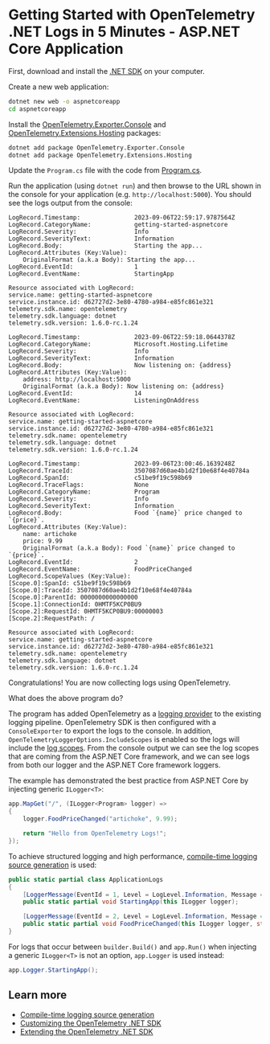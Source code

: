 # Getting Started with OpenTelemetry .NET Logs in 5 Minutes - ASP.NET Core Application

First, download and install the [.NET
SDK](https://dotnet.microsoft.com/download) on your computer.

Create a new web application:

```sh
dotnet new web -o aspnetcoreapp
cd aspnetcoreapp
```

Install the
[OpenTelemetry.Exporter.Console](../../../src/OpenTelemetry.Exporter.Console/README.md)
and
[OpenTelemetry.Extensions.Hosting](../../../src/OpenTelemetry.Extensions.Hosting/README.md)
packages:

```sh
dotnet add package OpenTelemetry.Exporter.Console
dotnet add package OpenTelemetry.Extensions.Hosting
```

Update the `Program.cs` file with the code from [Program.cs](./Program.cs).

Run the application (using `dotnet run`) and then browse to the URL shown in the
console for your application (e.g. `http://localhost:5000`). You should see the
logs output from the console:

```text
LogRecord.Timestamp:               2023-09-06T22:59:17.9787564Z
LogRecord.CategoryName:            getting-started-aspnetcore
LogRecord.Severity:                Info
LogRecord.SeverityText:            Information
LogRecord.Body:                    Starting the app...
LogRecord.Attributes (Key:Value):
    OriginalFormat (a.k.a Body): Starting the app...
LogRecord.EventId:                 1
LogRecord.EventName:               StartingApp

Resource associated with LogRecord:
service.name: getting-started-aspnetcore
service.instance.id: d62727d2-3e80-4780-a984-e85fc861e321
telemetry.sdk.name: opentelemetry
telemetry.sdk.language: dotnet
telemetry.sdk.version: 1.6.0-rc.1.24

LogRecord.Timestamp:               2023-09-06T22:59:18.0644378Z
LogRecord.CategoryName:            Microsoft.Hosting.Lifetime
LogRecord.Severity:                Info
LogRecord.SeverityText:            Information
LogRecord.Body:                    Now listening on: {address}
LogRecord.Attributes (Key:Value):
    address: http://localhost:5000
    OriginalFormat (a.k.a Body): Now listening on: {address}
LogRecord.EventId:                 14
LogRecord.EventName:               ListeningOnAddress

Resource associated with LogRecord:
service.name: getting-started-aspnetcore
service.instance.id: d62727d2-3e80-4780-a984-e85fc861e321
telemetry.sdk.name: opentelemetry
telemetry.sdk.language: dotnet
telemetry.sdk.version: 1.6.0-rc.1.24

LogRecord.Timestamp:               2023-09-06T23:00:46.1639248Z
LogRecord.TraceId:                 3507087d60ae4b1d2f10e68f4e40784a
LogRecord.SpanId:                  c51be9f19c598b69
LogRecord.TraceFlags:              None
LogRecord.CategoryName:            Program
LogRecord.Severity:                Info
LogRecord.SeverityText:            Information
LogRecord.Body:                    Food `{name}` price changed to `{price}`.
LogRecord.Attributes (Key:Value):
    name: artichoke
    price: 9.99
    OriginalFormat (a.k.a Body): Food `{name}` price changed to `{price}`.
LogRecord.EventId:                 2
LogRecord.EventName:               FoodPriceChanged
LogRecord.ScopeValues (Key:Value):
[Scope.0]:SpanId: c51be9f19c598b69
[Scope.0]:TraceId: 3507087d60ae4b1d2f10e68f4e40784a
[Scope.0]:ParentId: 0000000000000000
[Scope.1]:ConnectionId: 0HMTF5KCP0BU9
[Scope.2]:RequestId: 0HMTF5KCP0BU9:00000003
[Scope.2]:RequestPath: /

Resource associated with LogRecord:
service.name: getting-started-aspnetcore
service.instance.id: d62727d2-3e80-4780-a984-e85fc861e321
telemetry.sdk.name: opentelemetry
telemetry.sdk.language: dotnet
telemetry.sdk.version: 1.6.0-rc.1.24
```

Congratulations! You are now collecting logs using OpenTelemetry.

What does the above program do?

The program has added OpenTelemetry as a [logging
provider](https://learn.microsoft.com/dotnet/core/extensions/logging-providers)
to the existing logging pipeline. OpenTelemetry SDK is then configured with a
`ConsoleExporter` to export the logs to the console. In addition,
`OpenTelemetryLoggerOptions.IncludeScopes` is enabled so the logs will include
the [log
scopes](https://learn.microsoft.com/dotnet/core/extensions/logging#log-scopes).
From the console output we can see the log scopes that are coming from the
ASP.NET Core framework, and we can see logs from both our logger and the ASP.NET
Core framework loggers.

The example has demonstrated the best practice from ASP.NET Core by injecting
generic `ILogger<T>`:

```csharp
app.MapGet("/", (ILogger<Program> logger) =>
{
    logger.FoodPriceChanged("artichoke", 9.99);

    return "Hello from OpenTelemetry Logs!";
});
```

To achieve structured logging and high performance, [compile-time logging source
generation](https://docs.microsoft.com/dotnet/core/extensions/logger-message-generator)
is used:

```csharp
public static partial class ApplicationLogs
{
    [LoggerMessage(EventId = 1, Level = LogLevel.Information, Message = "Starting the app...")]
    public static partial void StartingApp(this ILogger logger);

    [LoggerMessage(EventId = 2, Level = LogLevel.Information, Message = "Food `{name}` price changed to `{price}`.")]
    public static partial void FoodPriceChanged(this ILogger logger, string name, double price);
}
```

For logs that occur between `builder.Build()` and `app.Run()` when
injecting a generic `ILogger<T>` is not an option, `app.Logger` is used instead:

```csharp
app.Logger.StartingApp();
```

## Learn more

* [Compile-time logging source
  generation](https://docs.microsoft.com/dotnet/core/extensions/logger-message-generator)
* [Customizing the OpenTelemetry .NET SDK](../customizing-the-sdk/README.md)
* [Extending the OpenTelemetry .NET SDK](../extending-the-sdk/README.md)

